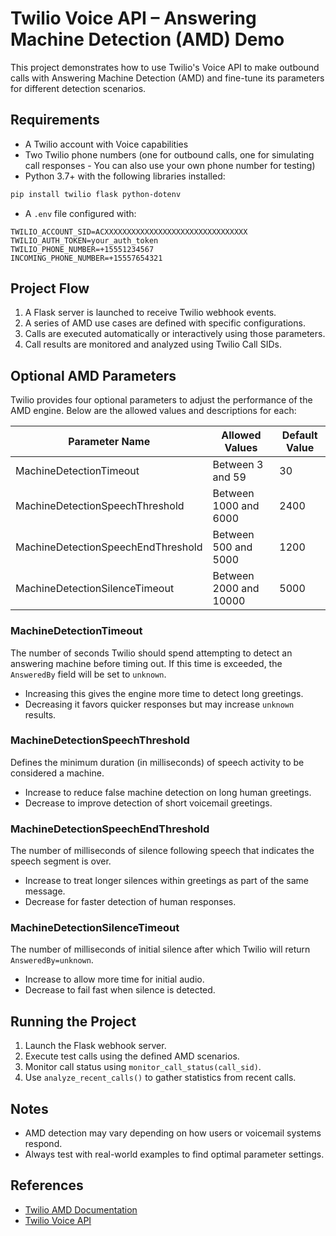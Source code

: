 # Twilio Voice API – Answering Machine Detection (AMD) Demo

This project demonstrates how to use Twilio's Voice API to make outbound calls with Answering Machine Detection (AMD) and fine-tune its parameters for different detection scenarios.

## Requirements

- A Twilio account with Voice capabilities
- Two Twilio phone numbers (one for outbound calls, one for simulating call responses - You can also use your own phone number for testing)
- Python 3.7+ with the following libraries installed:

```bash
pip install twilio flask python-dotenv
```

- A `.env` file configured with:

```env
TWILIO_ACCOUNT_SID=ACXXXXXXXXXXXXXXXXXXXXXXXXXXXXXXXX
TWILIO_AUTH_TOKEN=your_auth_token
TWILIO_PHONE_NUMBER=+15551234567
INCOMING_PHONE_NUMBER=+15557654321
```

## Project Flow

1. A Flask server is launched to receive Twilio webhook events.
2. A series of AMD use cases are defined with specific configurations.
3. Calls are executed automatically or interactively using those parameters.
4. Call results are monitored and analyzed using Twilio Call SIDs.

## Optional AMD Parameters

Twilio provides four optional parameters to adjust the performance of the AMD engine. Below are the allowed values and descriptions for each:

| Parameter Name                     | Allowed Values     | Default Value |
|----------------------------------|---------------------|----------------|
| MachineDetectionTimeout           | Between 3 and 59    | 30             |
| MachineDetectionSpeechThreshold   | Between 1000 and 6000 | 2400         |
| MachineDetectionSpeechEndThreshold| Between 500 and 5000  | 1200         |
| MachineDetectionSilenceTimeout    | Between 2000 and 10000 | 5000        |

### MachineDetectionTimeout
The number of seconds Twilio should spend attempting to detect an answering machine before timing out. If this time is exceeded, the `AnsweredBy` field will be set to `unknown`.

- Increasing this gives the engine more time to detect long greetings.
- Decreasing it favors quicker responses but may increase `unknown` results.

### MachineDetectionSpeechThreshold
Defines the minimum duration (in milliseconds) of speech activity to be considered a machine.

- Increase to reduce false machine detection on long human greetings.
- Decrease to improve detection of short voicemail greetings.

### MachineDetectionSpeechEndThreshold
The number of milliseconds of silence following speech that indicates the speech segment is over.

- Increase to treat longer silences within greetings as part of the same message.
- Decrease for faster detection of human responses.

### MachineDetectionSilenceTimeout
The number of milliseconds of initial silence after which Twilio will return `AnsweredBy=unknown`.

- Increase to allow more time for initial audio.
- Decrease to fail fast when silence is detected.

## Running the Project

1. Launch the Flask webhook server.
2. Execute test calls using the defined AMD scenarios.
3. Monitor call status using `monitor_call_status(call_sid)`.
4. Use `analyze_recent_calls()` to gather statistics from recent calls.

## Notes

- AMD detection may vary depending on how users or voicemail systems respond.
- Always test with real-world examples to find optimal parameter settings.

## References

- [Twilio AMD Documentation](https://www.twilio.com/docs/voice/answering-machine-detection)
- [Twilio Voice API](https://www.twilio.com/docs/voice/api)